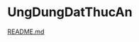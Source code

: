 # UngDungDatThucAn
[README.md](https://github.com/Phuc-Thinh/UngDungDatThucAn/files/13068633/README.md)
